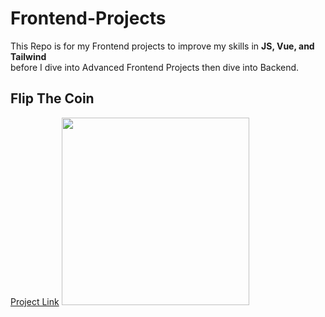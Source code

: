 # Frontend-Projects
This Repo is for my Frontend projects to improve my skills in <b>JS, Vue, and Tailwind</b><br>before I dive into Advanced Frontend Projects then dive into Backend.

## Flip The Coin
<a href="https://effulgent-marshmallow-4a6a03.netlify.app">Project Link</a>
<img width="300px" src="https://github.com/user-attachments/assets/5fe28dea-19e2-4058-af75-2764481df007"/>
